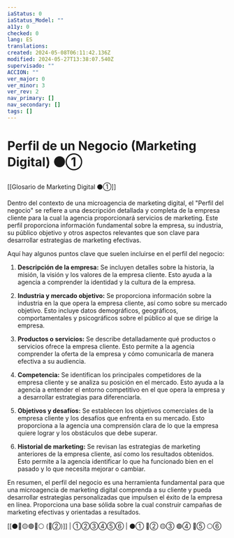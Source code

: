 ```yaml
---
iaStatus: 0
iaStatus_Model: ""
a11y: 0
checked: 0
lang: ES
translations: 
created: 2024-05-08T06:11:42.136Z
modified: 2024-05-27T13:38:07.540Z
supervisado: ""
ACCION: ""
ver_major: 0
ver_minor: 3
ver_rev: 2
nav_primary: []
nav_secondary: []
tags: []
---
```

# Perfil de un Negocio (Marketing Digital) ⚫①

[[Glosario de Marketing Digital ⚫①]]

Dentro del contexto de una microagencia de marketing digital, el "Perfil del negocio" se refiere a una descripción detallada y completa de la empresa cliente para la cual la agencia proporcionará servicios de marketing. Este perfil proporciona información fundamental sobre la empresa, su industria, su público objetivo y otros aspectos relevantes que son clave para desarrollar estrategias de marketing efectivas.

Aquí hay algunos puntos clave que suelen incluirse en el perfil del negocio:

1. **Descripción de la empresa:** Se incluyen detalles sobre la historia, la misión, la visión y los valores de la empresa cliente. Esto ayuda a la agencia a comprender la identidad y la cultura de la empresa.

2. **Industria y mercado objetivo:** Se proporciona información sobre la industria en la que opera la empresa cliente, así como sobre su mercado objetivo. Esto incluye datos demográficos, geográficos, comportamentales y psicográficos sobre el público al que se dirige la empresa.

3. **Productos o servicios:** Se describe detalladamente qué productos o servicios ofrece la empresa cliente. Esto permite a la agencia comprender la oferta de la empresa y cómo comunicarla de manera efectiva a su audiencia.

4. **Competencia:** Se identifican los principales competidores de la empresa cliente y se analiza su posición en el mercado. Esto ayuda a la agencia a entender el entorno competitivo en el que opera la empresa y a desarrollar estrategias para diferenciarla.

5. **Objetivos y desafíos:** Se establecen los objetivos comerciales de la empresa cliente y los desafíos que enfrenta en su mercado. Esto proporciona a la agencia una comprensión clara de lo que la empresa quiere lograr y los obstáculos que debe superar.

6. **Historial de marketing:** Se revisan las estrategias de marketing anteriores de la empresa cliente, así como los resultados obtenidos. Esto permite a la agencia identificar lo que ha funcionado bien en el pasado y lo que necesita mejorar o cambiar.

En resumen, el perfil del negocio es una herramienta fundamental para que una microagencia de marketing digital comprenda a su cliente y pueda desarrollar estrategias personalizadas que impulsen el éxito de la empresa en línea. Proporciona una base sólida sobre la cual construir campañas de marketing efectivas y orientadas a resultados.

[[⚫🔴🟡🟢🔵⚪ (🔴②)]] | ①②③④⑤⑥ | ⚫① 🔴② 🟡③ 🟢④ 🔵⑤ ⚪⑥